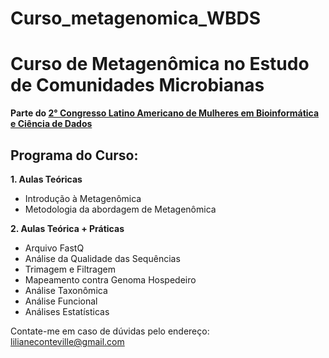 # Curso_metagenomica_WBDS

<h1>Curso de Metagenômica no Estudo de Comunidades Microbianas</h1>

**Parte do [2° Congresso Latino Americano de Mulheres em Bioinformática e Ciência de Dados](http://womenbioinfodatascla.github.io/2WBDSLA/index.html)**

<h2>Programa do Curso:</h2>

**1. Aulas Teóricas**
  - Introdução à Metagenômica
  - Metodologia da abordagem de Metagenômica
  
**2. Aulas Teórica + Práticas**
  - Arquivo FastQ
  - Análise da Qualidade das Sequências
  - Trimagem e Filtragem
  - Mapeamento contra Genoma Hospedeiro
  - Análise Taxonômica
  - Análise Funcional
  - Análises Estatísticas
  
Contate-me em caso de dúvidas pelo endereço: lilianeconteville@gmail.com
